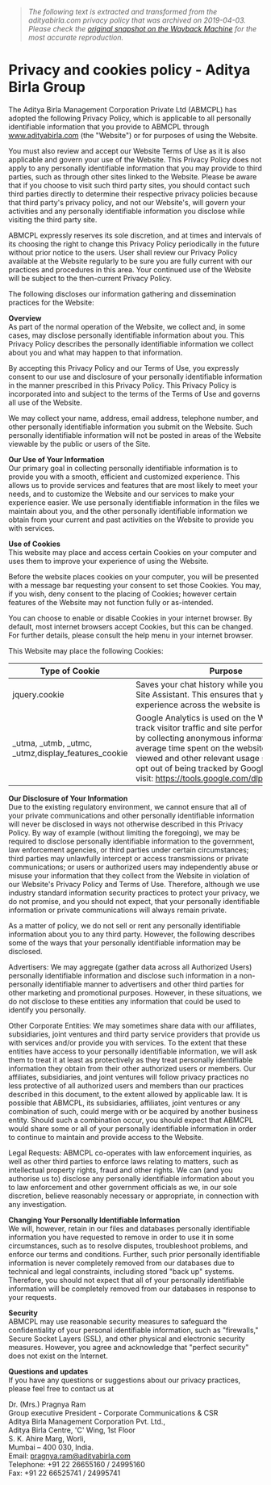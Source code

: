 > *The following text is extracted and transformed from the adityabirla.com privacy policy that was archived on 2019-04-03. Please check the [original snapshot on the Wayback Machine](https://web.archive.org/web/20190403192119id_/https%3A//www.adityabirla.com/privacy-policy) for the most accurate reproduction.*

# Privacy and cookies policy - Aditya Birla Group

The Aditya Birla Management Corporation Private Ltd (ABMCPL) has adopted the following Privacy Policy, which is applicable to all personally identifiable information that you provide to ABMCPL through www.adityabirla.com (the "Website") or for purposes of using the Website. 

You must also review and accept our Website Terms of Use as it is also applicable and govern your use of the Website. This Privacy Policy does not apply to any personally identifiable information that you may provide to third parties, such as through other sites linked to the Website. Please be aware that if you choose to visit such third party sites, you should contact such third parties directly to determine their respective privacy policies because that third party's privacy policy, and not our Website's, will govern your activities and any personally identifiable information you disclose while visiting the third party site.

ABMCPL expressly reserves its sole discretion, and at times and intervals of its choosing the right to change this Privacy Policy periodically in the future without prior notice to the users. User shall review our Privacy Policy available at the Website regularly to be sure you are fully current with our practices and procedures in this area. Your continued use of the Website will be subject to the then-current Privacy Policy.

The following discloses our information gathering and dissemination practices for the Website:

**Overview**  
As part of the normal operation of the Website, we collect and, in some cases, may disclose personally identifiable information about you. This Privacy Policy describes the personally identifiable information we collect about you and what may happen to that information.

By accepting this Privacy Policy and our Terms of Use, you expressly consent to our use and disclosure of your personally identifiable information in the manner prescribed in this Privacy Policy. This Privacy Policy is incorporated into and subject to the terms of the Terms of Use and governs all use of the Website.

We may collect your name, address, email address, telephone number, and other personally identifiable information you submit on the Website. Such personally identifiable information will not be posted in areas of the Website viewable by the public or users of the Site.

**Our Use of Your Information**  
Our primary goal in collecting personally identifiable information is to provide you with a smooth, efficient and customized experience. This allows us to provide services and features that are most likely to meet your needs, and to customize the Website and our services to make your experience easier. We use personally identifiable information in the files we maintain about you, and the other personally identifiable information we obtain from your current and past activities on the Website to provide you with services.

**Use of Cookies**   
This website may place and access certain Cookies on your computer and uses them to improve your experience of using the Website.

Before the website places cookies on your computer, you will be presented with a message bar requesting your consent to set those Cookies. You may, if you wish, deny consent to the placing of Cookies; however certain features of the Website may not function fully or as-intended.

You can choose to enable or disable Cookies in your internet browser. By default, most internet browsers accept Cookies, but this can be changed. For further details, please consult the help menu in your internet browser.

This Website may place the following Cookies:

**Type of Cookie** | **Purpose**  
---|---  
jquery.cookie | Saves your chat history while you use the ABG Site Assistant. This ensures that your experience across the website is seamless  
_utma, _utmb, _utmc, _utmz,display_features_cookie | Google Analytics is used on the Websites to track visitor traffic and site performance traffic by collecting anonymous information about the average time spent on the website, the pages viewed and other relevant usage statistics. To opt out of being tracked by Google Analytics visit: <https://tools.google.com/dlpage/gaoptout>   
  
**Our Disclosure of Your Information**  
Due to the existing regulatory environment, we cannot ensure that all of your private communications and other personally identifiable information will never be disclosed in ways not otherwise described in this Privacy Policy. By way of example (without limiting the foregoing), we may be required to disclose personally identifiable information to the government, law enforcement agencies, or third parties under certain circumstances; third parties may unlawfully intercept or access transmissions or private communications; or users or authorized users may independently abuse or misuse your information that they collect from the Website in violation of our Website's Privacy Policy and Terms of Use. Therefore, although we use industry standard information security practices to protect your privacy, we do not promise, and you should not expect, that your personally identifiable information or private communications will always remain private.

As a matter of policy, we do not sell or rent any personally identifiable information about you to any third party. However, the following describes some of the ways that your personally identifiable information may be disclosed. 

Advertisers: We may aggregate (gather data across all Authorized Users) personally identifiable information and disclose such information in a non-personally identifiable manner to advertisers and other third parties for other marketing and promotional purposes. However, in these situations, we do not disclose to these entities any information that could be used to identify you personally. 

Other Corporate Entities: We may sometimes share data with our affiliates, subsidiaries, joint ventures and third party service providers that provide us with services and/or provide you with services. To the extent that these entities have access to your personally identifiable information, we will ask them to treat it at least as protectively as they treat personally identifiable information they obtain from their other authorized users or members. Our affiliates, subsidiaries, and joint ventures will follow privacy practices no less protective of all authorized users and members than our practices described in this document, to the extent allowed by applicable law. It is possible that ABMCPL, its subsidiaries, affiliates, joint ventures or any combination of such, could merge with or be acquired by another business entity. Should such a combination occur, you should expect that ABMCPL would share some or all of your personally identifiable information in order to continue to maintain and provide access to the Website. 

Legal Requests: ABMCPL co-operates with law enforcement inquiries, as well as other third parties to enforce laws relating to matters, such as intellectual property rights, fraud and other rights. We can (and you authorise us to) disclose any personally identifiable information about you to law enforcement and other government officials as we, in our sole discretion, believe reasonably necessary or appropriate, in connection with any investigation.

**Changing Your Personally Identifiable Information**  
We will, however, retain in our files and databases personally identifiable information you have requested to remove in order to use it in some circumstances, such as to resolve disputes, troubleshoot problems, and enforce our terms and conditions. Further, such prior personally identifiable information is never completely removed from our databases due to technical and legal constraints, including stored "back up" systems. Therefore, you should not expect that all of your personally identifiable information will be completely removed from our databases in response to your requests.

**Security**  
ABMCPL may use reasonable security measures to safeguard the confidentiality of your personal identifiable information, such as "firewalls," Secure Socket Layers (SSL), and other physical and electronic security measures. However, you agree and acknowledge that "perfect security" does not exist on the Internet.

**Questions and updates**  
If you have any questions or suggestions about our privacy practices, please feel free to contact us at 

Dr. (Mrs.) Pragnya Ram   
Group executive President - Corporate Communications & CSR  
Aditya Birla Management Corporation Pvt. Ltd.,   
Aditya Birla Centre, 'C' Wing, 1st Floor  
S. K. Ahire Marg, Worli,   
Mumbai – 400 030, India.  
Email: pragnya.ram@adityabirla.com  
Telephone: +91 22 26655160 / 24995160   
Fax: +91 22 66525741 / 24995741
